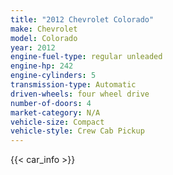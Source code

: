 ```yaml
---
title: "2012 Chevrolet Colorado"
make: Chevrolet
model: Colorado
year: 2012
engine-fuel-type: regular unleaded
engine-hp: 242
engine-cylinders: 5
transmission-type: Automatic
driven-wheels: four wheel drive
number-of-doors: 4
market-category: N/A
vehicle-size: Compact
vehicle-style: Crew Cab Pickup
---
```


{{< car_info >}}
